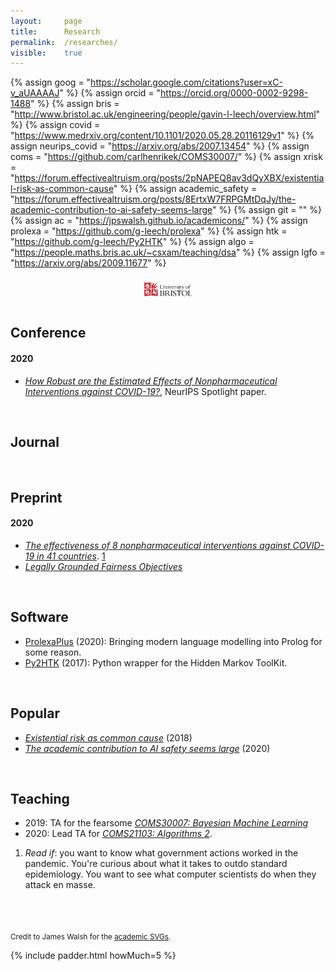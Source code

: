 ```yaml
---
layout: 	page
title: 		Research
permalink:	/researches/
visible:	true
---
```


{%	assign goog = "https://scholar.google.com/citations?user=xC-v_aUAAAAJ"		%}
{%	assign orcid = "https://orcid.org/0000-0002-9298-1488"		%}
{%	assign bris = "http://www.bristol.ac.uk/engineering/people/gavin-l-leech/overview.html"	%}
{%	assign covid = "https://www.medrxiv.org/content/10.1101/2020.05.28.20116129v1"		%}
{%	assign neurips_covid = "https://arxiv.org/abs/2007.13454"	%}
{%	assign coms = "https://github.com/carlhenrikek/COMS30007/"		%}
{%	assign xrisk = "https://forum.effectivealtruism.org/posts/2pNAPEQ8av3dQyXBX/existential-risk-as-common-cause"	%}
{%	assign academic_safety = "https://forum.effectivealtruism.org/posts/8ErtxW7FRPGMtDqJy/the-academic-contribution-to-ai-safety-seems-large"	%}
{%	assign git = ""		%}
{%	assign ac = "https://jpswalsh.github.io/academicons/"	%}
{%	assign prolexa = "https://github.com/g-leech/prolexa" 	%}
{%	assign htk = "https://github.com/g-leech/Py2HTK"	%}
{%	assign algo = "https://people.maths.bris.ac.uk/~csxam/teaching/dsa"	%}
{%	assign lgfo = "https://arxiv.org/abs/2009.11677"		%}

<style>
	.frame {
    text-align: center;
	}

	img {
		padding-top:8px;
	    vertical-align: top;
	}
</style>

<!-- https://jpswalsh.github.io/academicons/  -->
<div class="frame">
	<a class="nolink" href="{{goog}}">
		<i class="ai ai-google-scholar ai-3x"></i>
	</a>
	<a class="nolink" href="{{orcid}}">
		<i class="ai ai-orcid ai-3x"></i>
	</a>
	<a class="nolink" href="{{bris}}">
    	<img src="/img/bris_logo.svg" width="15%" />
    </a>
</div>

<br>



## Conference

#### 2020

* _<a href="{{neurips_covid}}" target="_blank">How Robust are the Estimated Effects of Nonpharmaceutical Interventions against COVID-19?</a>_, NeurIPS Spotlight paper.

<!-- * _<a href="/files/COVID_conf_.pdf" target="_blank">The Robustness of Effectiveness Estimates of Nonpharmaceutical Interventions Against COVID-19</a>_ (2020) -->

<br>

## Journal

<!-- _Safety Properties of Inductive Logic Programming_ (2020) -->


<br>

## Preprint

#### 2020

* _<a href="{{covid}}" target="_blank">The effectiveness of 8 nonpharmaceutical interventions against COVID-19 in 41 countries</a>_. <a href="#fn:1" id="fnref:1">1</a>
* _<a href="{{lgfo}}" target="_blank">Legally Grounded Fairness Objectives</a>_ 
<!-- * _<a href="/files/ILP_vs_DL_v0.9.pdf" target="_blank">Comparing Inductive Logic Programming & Deep Learning</a>_ (2020) -->
<!-- * _<a href="/files/" target="_blank">The computational humour of single-word edits</a>_ (2020) -->
<!-- * _<a href="/files/" target="_blank">Failing to Find Proxies for Population Loneliness</a>_ (2020) -->

<br>

## Software

* <a href="{{prolexa}}">ProlexaPlus</a> (2020): Bringing modern language modelling into Prolog for some reason.
* <a href="{{htk}}">Py2HTK</a> (2017): Python wrapper for the Hidden Markov ToolKit.

<br>

## Popular

* <i><a href="{{xrisk}}" target="_blank">Existential risk as common cause</a></i> (2018)
* <i><a href="{{academic_safety}}" target="_blank">The academic contribution to AI safety seems large</a></i> (2020)

<!-- *Gelman  -->

<br>

## Teaching

* 2019: TA for the fearsome _<a href="{{coms}}">COMS30007: Bayesian Machine Learning</a>_
* 2020: Lead TA for _<a href="{{algo}}">COMS21103: Algorithms 2</a>_.


<!-- <br> -->

<!-- ## Patents -->

<!-- <br> -->

<!-- ## Stats -->

<!-- My overall acceptance rate is 0% (2/2) -->


<div class="footnotes">

<ol>
    <!-- 1 -->
    <li class="footnote" id="fn:1">
    	<i>Read if</i>: you want to know what government actions worked in the pandemic. You're curious about what it takes to outdo standard epidemiology. You want to see what computer scientists do when they attack en masse.<br><br>
    	<!--  -->
    	<!-- <i>My contribution</i>: I did most of the writeup, the policy stuff, and the limitations. -->
	</li>

</ol>

</div>


<br><br>
<small>Credit to James Walsh for the <a href="{{ac}}">academic SVGs</a>.</small>

{%	include padder.html 	howMuch=5 	%}